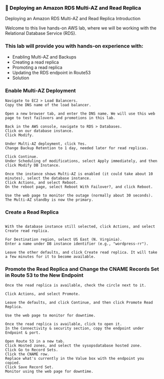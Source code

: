 ### <span style="color: black">&#x1F535; Deploying an Amazon RDS Multi-AZ and Read Replica

Deploying an Amazon RDS Multi-AZ and Read Replica
Introduction

Welcome to this live hands-on AWS lab, where we will be working with the Relational Database Service (RDS).

### This lab will provide you with hands-on experience with:

* Enabling Multi-AZ and Backups
* Creating a read replica
* Promoting a read replica
* Updating the RDS endpoint in Route53
* Solution


### Enable Multi-AZ Deployment

```
Navigate to EC2 > Load Balancers.
Copy the DNS name of the load balancer.

Open a new browser tab, and enter the DNS name. We will use this web page to test failovers and promotions in this lab.

Back in the AWS console, navigate to RDS > Databases.
Click on our database instance.
Click Modify.

Under Multi-AZ deployment, click Yes.
Change Backup Retention to 1 day, needed later for read replicas.

Click Continue.
Under Scheduling of modifications, select Apply immediately, and then click Modify DB Instance.

Once the instance shows Multi-AZ is enabled (it could take about 10 minutes), select the database instance.
Click Actions, and select Reboot.
On the reboot page, select Reboot With Failover?, and click Reboot.

Use the web page to monitor the outage (normally about 30 seconds).
The Multi-AZ standby is now the primary.
```
### Create a Read Replica
```

With the database instance still selected, click Actions, and select Create read replica.

For Destination region, select US East (N. Virginia).
Enter a name under DB instance identifier (e.g., "wordpress-rr").

Leave the other defaults, and click Create read replica. It will take a few minutes for it to become available.
```
### Promote the Read Replica and Change the CNAME Records Set in Route 53 to the New Endpoint

```
Once the read replica is available, check the circle next to it.

Click Actions, and select Promote.

Leave the defaults, and click Continue, and then click Promote Read Replica.

Use the web page to monitor for downtime.

Once the read replica is available, click to open it.
In the Connectivity & security section, copy the endpoint under Endpoint & port.

Open Route 53 in a new tab.
Click Hosted zones, and select the sysopsdatabase hosted zone.
Click Go to Record Sets.
Click the CNAME row.
Replace what's currently in the Value box with the endpoint you copied.
Click Save Record Set.
Monitor using the web page for downtime.
```
